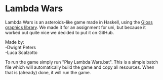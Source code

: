 Lambda Wars
=============

Lambda Wars is an asteroids-like game made in Haskell, using the [Gloss graphics library](http://gloss.ouroborus.net/).
We made it for an assignment for uni, but because it worked out quite nice we decided to put it on GitHub.

Made by:  
-Dwight Peters  
-Luca Scalzotto

To run the game simply run "Play Lambda Wars.bat".
This is a simple batch file which will automatically build the game and copy all resources.
When that is (already) done, it will run the game.
